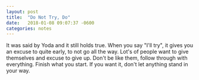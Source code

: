 ```yaml
---
layout: post
title:  "Do Not Try, Do"
date:   2018-01-08 09:07:37 -0600
categories: notes
---
```

It was said by Yoda and it still holds true. When you say "I'll try", it gives you an excuse to quite early, to not go all the way. Lot's of people want to give themselves and excuse to give up. Don't be like them, follow through with everything. Finish what you start. If you want it, don't let anything stand in your way.
